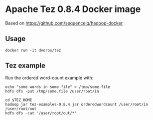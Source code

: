 # Apache Tez 0.8.4 Docker image

Based on https://github.com/sequenceiq/hadoop-docker

## Usage

```
docker run -it dvoros/tez
```

## Tez example

Run the ordered word-count example with:

```
echo "some words in some file" > /tmp/some.file
hdfs dfs -put /tmp/some.file /user/root/in

cd $TEZ_HOME
hadoop jar tez-examples-0.8.4.jar orderedwordcount /user/root/in /user/root/out
hdfs dfs -cat '/user/root/out/*'
```
